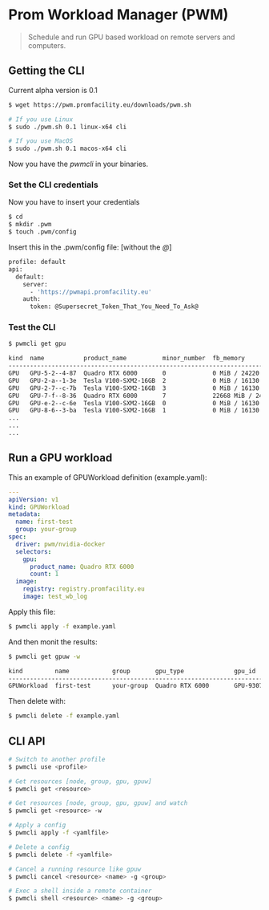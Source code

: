 # Prom Workload Manager (PWM)

> Schedule and run GPU based workload on remote servers and computers.

## Getting the CLI

Current alpha version is 0.1

```sh
$ wget https://pwm.promfacility.eu/downloads/pwm.sh

# If you use Linux
$ sudo ./pwm.sh 0.1 linux-x64 cli

# If you use MacOS
$ sudo ./pwm.sh 0.1 macos-x64 cli
```

Now you have the *pwmcli* in your binaries.

### Set the CLI credentials

Now you have to insert your credentials

```sh
$ cd 
$ mkdir .pwm
$ touch .pwm/config
```

Insert this in the .pwm/config file: [without the *@*]

```sh
profile: default
api:
  default:
    server:
      - 'https://pwmapi.promfacility.eu'
    auth:
      token: @Supersecret_Token_That_You_Need_To_Ask@
```

### Test the CLI

```sh
$ pwmcli get gpu

kind  name			 product_name          minor_number  fb_memory              node          
-------------------------------------------------------------------------------------------------------------------------
GPU   GPU-5-2--4-87  Quadro RTX 6000       0             0 MiB / 24220 MiB      lambda-01     
GPU   GPU-2-a--1-3e  Tesla V100-SXM2-16GB  2             0 MiB / 16130 MiB      nvidia-dgx1-01
GPU   GPU-2-7--c-7b  Tesla V100-SXM2-16GB  3             0 MiB / 16130 MiB      nvidia-dgx1-01
GPU   GPU-7-f--8-36  Quadro RTX 6000       7             22668 MiB / 24220 MiB  lambda-02     
GPU   GPU-e-2--c-6e  Tesla V100-SXM2-16GB  0             0 MiB / 16130 MiB      nvidia-dgx1-02
GPU   GPU-8-6--3-ba  Tesla V100-SXM2-16GB  1             0 MiB / 16130 MiB      nvidia-dgx1-02
...
...
...
```

## Run a GPU workload

This an example of GPUWorkload definition (example.yaml):

```yaml
---
apiVersion: v1
kind: GPUWorkload
metadata:
  name: first-test
  group: your-group
spec:
  driver: pwm/nvidia-docker
  selectors:
    gpu:
      product_name: Quadro RTX 6000
      count: 1
  image: 
    registry: registry.promfacility.eu
    image: test_wb_log
```

Apply this file:

```sh
$ pwmcli apply -f example.yaml
```

And then monit the results:

```sh
$ pwmcli get gpuw -w

kind         name            group       gpu_type              gpu_id           gpu_usage  node        c_id  locked  status   reason  time
------------------------------------------------------------------------------------------------------------------------------------------
GPUWorkload  first-test      your-group  Quadro RTX 6000       GPU-9307e-82-8e  0 MiB      lambda-02   6f73  true    RUNNING  null    0:05
```

Then delete with: 

```sh
$ pwmcli delete -f example.yaml
```

## CLI API

```sh
# Switch to another profile 
$ pwmcli use <profile>

# Get resources [node, group, gpu, gpuw]
$ pwmcli get <resource>

# Get resources [node, group, gpu, gpuw] and watch
$ pwmcli get <resource> -w

# Apply a config
$ pwmcli apply -f <yamlfile>

# Delete a config
$ pwmcli delete -f <yamlfile>

# Cancel a running resource like gpuw
$ pwmcli cancel <resource> <name> -g <group>

# Exec a shell inside a remote container
$ pwmcli shell <resource> <name> -g <group>
```

